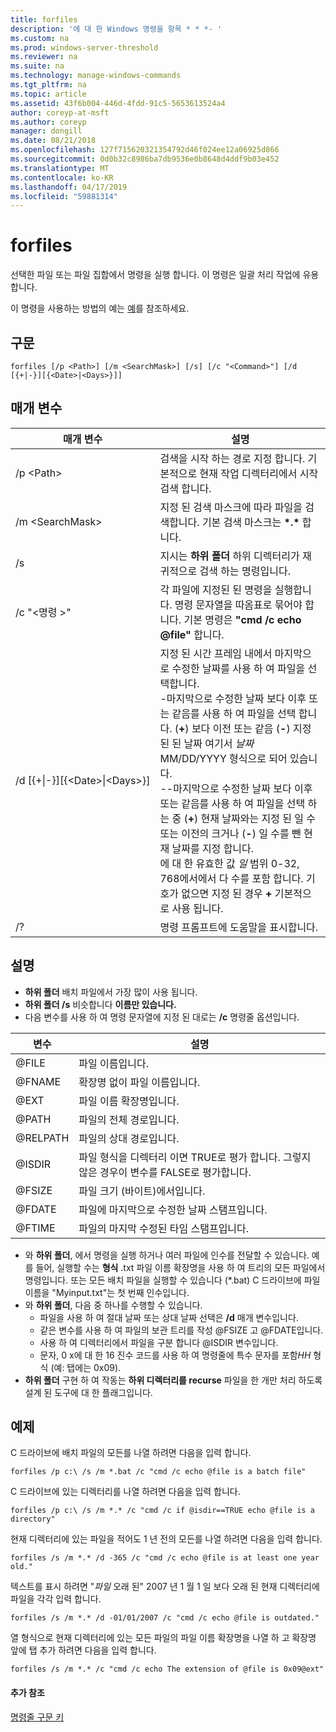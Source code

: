 ```yaml
---
title: forfiles
description: '에 대 한 Windows 명령을 항목 * * *- '
ms.custom: na
ms.prod: windows-server-threshold
ms.reviewer: na
ms.suite: na
ms.technology: manage-windows-commands
ms.tgt_pltfrm: na
ms.topic: article
ms.assetid: 43f6b004-446d-4fdd-91c5-5653613524a4
author: coreyp-at-msft
ms.author: coreyp
manager: dongill
ms.date: 08/21/2018
ms.openlocfilehash: 127f715620321354792d46f024ee12a06925d866
ms.sourcegitcommit: 0d0b32c8986ba7db9536e0b8648d4ddf9b03e452
ms.translationtype: MT
ms.contentlocale: ko-KR
ms.lasthandoff: 04/17/2019
ms.locfileid: "59881314"
---
```

# <a name="forfiles"></a>forfiles



선택한 파일 또는 파일 집합에서 명령을 실행 합니다. 이 명령은 일괄 처리 작업에 유용합니다.

이 명령을 사용하는 방법의 예는 [예](#BKMK_examples)를 참조하세요.

## <a name="syntax"></a>구문

```
forfiles [/p <Path>] [/m <SearchMask>] [/s] [/c "<Command>"] [/d [{+|-}][{<Date>|<Days>}]]
```


## <a name="parameters"></a>매개 변수

|매개 변수|설명|
|---------|-----------|
|/p \<Path>|검색을 시작 하는 경로 지정 합니다. 기본적으로 현재 작업 디렉터리에서 시작 검색 합니다.|
|/m \<SearchMask>|지정 된 검색 마스크에 따라 파일을 검색합니다. 기본 검색 마스크는 **\*.\*** 합니다.|
|/s|지시는 **하위 폴더** 하위 디렉터리가 재귀적으로 검색 하는 명령입니다.|
|/c "\<명령 >"|각 파일에 지정된 된 명령을 실행합니다. 명령 문자열을 따옴표로 묶어야 합니다. 기본 명령은 **"cmd /c echo @file"** 합니다.|
|/d&nbsp;[{+\|-}]&#8288;[{\<Date>\|&#8288;\<Days>}]|지정 된 시간 프레임 내에서 마지막으로 수정한 날짜를 사용 하 여 파일을 선택합니다.</br>-마지막으로 수정한 날짜 보다 이후 또는 같음를 사용 하 여 파일을 선택 합니다. (**+**) 보다 이전 또는 같음 (**-**) 지정된 된 날짜 여기서 *날짜* MM/DD/YYYY 형식으로 되어 있습니다.</br>--마지막으로 수정한 날짜 보다 이후 또는 같음를 사용 하 여 파일을 선택 하는 중 (**+**) 현재 날짜와는 지정 된 일 수 또는 이전의 크거나 (**-**) 일 수를 뺀 현재 날짜를 지정 합니다.</br>에 대 한 유효한 값 *일* 범위 0-32, 768에서에서 다 수를 포함 합니다. 기호가 없으면 지정 된 경우 **+** 기본적으로 사용 됩니다.|
|/?|명령 프롬프트에 도움말을 표시합니다.|

## <a name="remarks"></a>설명

-   **하위 폴더** 배치 파일에서 가장 많이 사용 됩니다.
-   **하위 폴더 /s** 비슷합니다 **이름만 있습니다.**
-   다음 변수를 사용 하 여 명령 문자열에 지정 된 대로는 **/c** 명령줄 옵션입니다.  

|변수|설명|
|--------|-----------|
|@FILE|파일 이름입니다.|
|@FNAME|확장명 없이 파일 이름입니다.|
|@EXT|파일 이름 확장명입니다.|
|@PATH|파일의 전체 경로입니다.|
|@RELPATH|파일의 상대 경로입니다.|
|@ISDIR|파일 형식을 디렉터리 이면 TRUE로 평가 합니다. 그렇지 않은 경우이 변수를 FALSE로 평가합니다.|
|@FSIZE|파일 크기 (바이트)에서입니다.|
|@FDATE|파일에 마지막으로 수정한 날짜 스탬프입니다.|
|@FTIME|파일의 마지막 수정된 타임 스탬프입니다.|

-   와 **하위 폴더**, 에서 명령을 실행 하거나 여러 파일에 인수를 전달할 수 있습니다. 예를 들어, 실행할 수는 **형식** .txt 파일 이름 확장명을 사용 하 여 트리의 모든 파일에서 명령입니다. 또는 모든 배치 파일을 실행할 수 있습니다 (*.bat) C 드라이브에 파일 이름을 "Myinput.txt"는 첫 번째 인수입니다.
-   와 **하위 폴더**, 다음 중 하나를 수행할 수 있습니다.  
    -   파일을 사용 하 여 절대 날짜 또는 상대 날짜 선택은 **/d** 매개 변수입니다.
    -   같은 변수를 사용 하 여 파일의 보관 트리를 작성 @FSIZE 고 @FDATE입니다.
    -   사용 하 여 디렉터리에서 파일을 구분 합니다 @ISDIR 변수입니다.
    -   문자, 0 x에 대 한 16 진수 코드를 사용 하 여 명령줄에 특수 문자를 포함*HH* 형식 (예: 탭에는 0x09).
-   **하위 폴더** 구현 하 여 작동는 **하위 디렉터리를 recurse** 파일을 한 개만 처리 하도록 설계 된 도구에 대 한 플래그입니다.

## <a name="BKMK_examples"></a>예제

C 드라이브에 배치 파일의 모든를 나열 하려면 다음을 입력 합니다.
```
forfiles /p c:\ /s /m *.bat /c "cmd /c echo @file is a batch file"
```
C 드라이브에 있는 디렉터리를 나열 하려면 다음을 입력 합니다.
```
forfiles /p c:\ /s /m *.* /c "cmd /c if @isdir==TRUE echo @file is a directory"
```
현재 디렉터리에 있는 파일을 적어도 1 년 전의 모든를 나열 하려면 다음을 입력 합니다.
```
forfiles /s /m *.* /d -365 /c "cmd /c echo @file is at least one year old."
```
텍스트를 표시 하려면 "*파일* 오래 된" 2007 년 1 월 1 일 보다 오래 된 현재 디렉터리에 파일을 각각 입력 합니다.
```
forfiles /s /m *.* /d -01/01/2007 /c "cmd /c echo @file is outdated." 
```
열 형식으로 현재 디렉터리에 있는 모든 파일의 파일 이름 확장명을 나열 하 고 확장명 앞에 탭 추가 하려면 다음을 입력 합니다.
```
forfiles /s /m *.* /c "cmd /c echo The extension of @file is 0x09@ext" 
```

#### <a name="additional-references"></a>추가 참조

[명령줄 구문 키](command-line-syntax-key.md)
